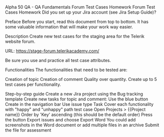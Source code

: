 ﻿Alpha 50 QA - QA Fundamentals
Forum Test Cases Homework
Forum Test Cases Homework
Did you set up your Jira account (see Jira Setup Guide)?

Preface
Before you start, read this document from top to bottom. It has some valuable information that will make your work way easier.

Description
Create new test cases for the staging area for the Telerik website forum.

URL: https://stage-forum.telerikacademy.com/

Be sure you use and practice all test case attributes.

Functionalities
The functionalities that need to be tested are:

Creation of topic
Creation of comment
Quality over quantity. Create up to 5 test cases per functionality.

Step-by-step guide
Create a new Jira project using the Bug tracking template
Create new tasks for topic and comment:
Use the blue button Create in the navigation bar
Use issue type Task
Cover each functionality with "happy" and "unhappy" path test case
Open Projects > {{Project name}}
Order by 'Key' ascending (this should be the default order)
Press the button Export issues and choose Export Word
You could add screenshots in the Word document or add multiple files in an archive
Submit the file for assessment